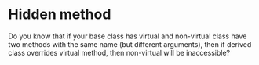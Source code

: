 # Hidden method

Do you know that if your base class has virtual and non-virtual class have two methods with the same name (but different arguments), then if derived class overrides virtual method, then non-virtual will be inaccessible?
